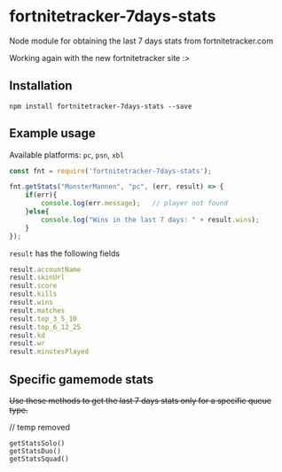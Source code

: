 # fortnitetracker-7days-stats
Node module for obtaining the last 7 days stats from fortnitetracker.com  

Working again with the new fortnitetracker site :>

## Installation

```
npm install fortnitetracker-7days-stats --save
```

## Example usage

Available platforms: `pc`, `psn`, `xbl`

```javascript
const fnt = require('fortnitetracker-7days-stats');

fnt.getStats("MonsterMannen", "pc", (err, result) => {
    if(err){
        console.log(err.message);   // player not found
    }else{
        console.log("Wins in the last 7 days: " + result.wins);
    }
});

```

`result` has the following fields

```javascript
result.accountName
result.skinUrl
result.score
result.kills
result.wins
result.matches
result.top_3_5_10
result.top_6_12_25
result.kd
result.wr
result.minutesPlayed
```


## Specific gamemode stats

~~Use these methods to get the last 7 days stats only for a specific queue type.~~  

// temp removed  

`getStatsSolo()`  
`getStatsDuo()`  
`getStatsSquad()`
